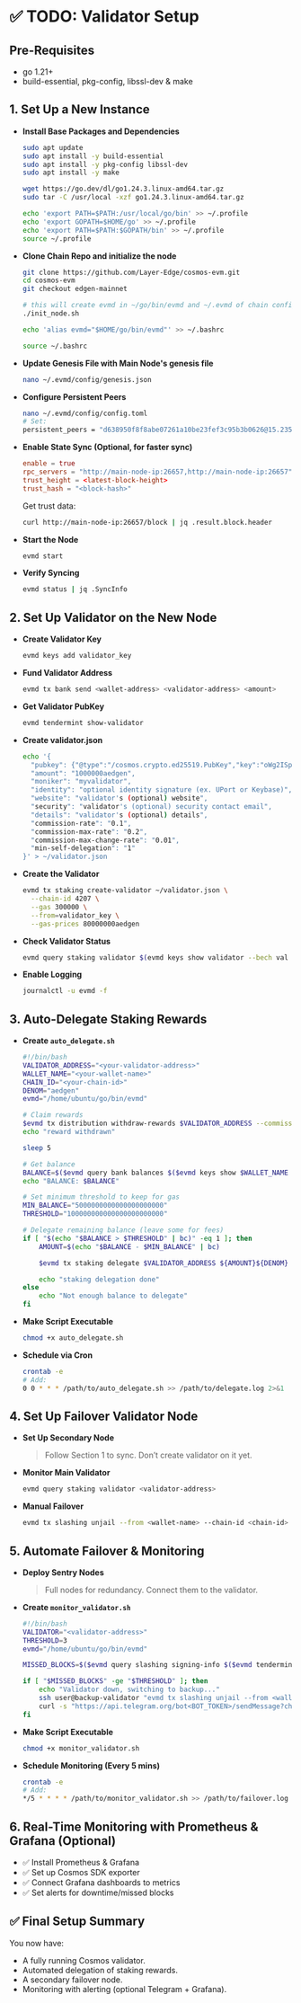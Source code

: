 # ✅ TODO: Validator Setup

## Pre-Requisites

- go 1.21+
- build-essential, pkg-config, libssl-dev & make


## 1. Set Up a New Instance

- **Install Base Packages and Dependencies**
  ```sh
  sudo apt update
  sudo apt install -y build-essential
  sudo apt install -y pkg-config libssl-dev
  sudo apt install -y make

  wget https://go.dev/dl/go1.24.3.linux-amd64.tar.gz
  sudo tar -C /usr/local -xzf go1.24.3.linux-amd64.tar.gz

  echo 'export PATH=$PATH:/usr/local/go/bin' >> ~/.profile
  echo 'export GOPATH=$HOME/go' >> ~/.profile
  echo 'export PATH=$PATH:$GOPATH/bin' >> ~/.profile
  source ~/.profile
  ```

- **Clone Chain Repo and initialize the node**
  ```sh
  git clone https://github.com/Layer-Edge/cosmos-evm.git
  cd cosmos-evm
  git checkout edgen-mainnet

  # this will create evmd in ~/go/bin/evmd and ~/.evmd of chain configuration
  ./init_node.sh

  echo 'alias evmd="$HOME/go/bin/evmd"' >> ~/.bashrc

  source ~/.bashrc
  ```

- **Update Genesis File with Main Node's genesis file**
  ```sh
  nano ~/.evmd/config/genesis.json
  ```

- **Configure Persistent Peers**
  ```sh
  nano ~/.evmd/config/config.toml
  # Set:
  persistent_peers = "d638950f8f8abe07261a10be23fef3c95b3b0626@15.235.202.246:26656,b4f6f7ac3d453c56d5cb7e644830c65803f87755@15.235.202.196:26656"
  ```

- **Enable State Sync (Optional, for faster sync)**
  ```toml
  enable = true
  rpc_servers = "http://main-node-ip:26657,http://main-node-ip:26657"
  trust_height = <latest-block-height>
  trust_hash = "<block-hash>"
  ```

  Get trust data:
  ```sh
  curl http://main-node-ip:26657/block | jq .result.block.header
  ```

- **Start the Node**
  ```sh
  evmd start
  ```

- **Verify Syncing**
  ```sh
  evmd status | jq .SyncInfo
  ```

## 2. Set Up Validator on the New Node

- **Create Validator Key**
  ```sh
  evmd keys add validator_key
  ```

- **Fund Validator Address**
  ```sh
  evmd tx bank send <wallet-address> <validator-address> <amount>
  ```

- **Get Validator PubKey**
  ```sh
  evmd tendermint show-validator
  ```

- **Create validator.json**
  ```sh
  echo '{
    "pubkey": {"@type":"/cosmos.crypto.ed25519.PubKey","key":"oWg2ISpLF405Jcm2vXV+2v4fnjodh6aafuIdeoW+rUw="},
    "amount": "1000000aedgen",
    "moniker": "myvalidator",
    "identity": "optional identity signature (ex. UPort or Keybase)",
    "website": "validator's (optional) website",
    "security": "validator's (optional) security contact email",
    "details": "validator's (optional) details",
    "commission-rate": "0.1",
    "commission-max-rate": "0.2",
    "commission-max-change-rate": "0.01",
    "min-self-delegation": "1"
  }' > ~/validator.json
  ```

- **Create the Validator**
  ```sh
  evmd tx staking create-validator ~/validator.json \
    --chain-id 4207 \
    --gas 300000 \
    --from=validator_key \
    --gas-prices 80000000aedgen
  ```

- **Check Validator Status**
  ```sh
  evmd query staking validator $(evmd keys show validator --bech val -a)
  ```

- **Enable Logging**
  ```sh
  journalctl -u evmd -f
  ```

## 3. Auto-Delegate Staking Rewards

- **Create `auto_delegate.sh`**
  ```bash
  #!/bin/bash
  VALIDATOR_ADDRESS="<your-validator-address>"
  WALLET_NAME="<your-wallet-name>"
  CHAIN_ID="<your-chain-id>"
  DENOM="aedgen"
  evmd="/home/ubuntu/go/bin/evmd"

  # Claim rewards
  $evmd tx distribution withdraw-rewards $VALIDATOR_ADDRESS --commission --from $WALLET_NAME --chain-id $CHAIN_ID --gas 400000 -y
  echo "reward withdrawn"

  sleep 5

  # Get balance
  BALANCE=$($evmd query bank balances $($evmd keys show $WALLET_NAME -a) --output json | jq -r '.balances[0].amount')
  echo "BALANCE: $BALANCE"

  # Set minimum threshold to keep for gas
  MIN_BALANCE="5000000000000000000000"
  THRESHOLD="100000000000000000000000"

  # Delegate remaining balance (leave some for fees)
  if [ "$(echo "$BALANCE > $THRESHOLD" | bc)" -eq 1 ]; then
      AMOUNT=$(echo "$BALANCE - $MIN_BALANCE" | bc)

      $evmd tx staking delegate $VALIDATOR_ADDRESS ${AMOUNT}${DENOM} --from $WALLET_NAME --chain-id $CHAIN_ID --gas 300000 --gas-prices 10000000aedgen -y

      echo "staking delegation done"
  else
      echo "Not enough balance to delegate"
  fi
  ```

- **Make Script Executable**
  ```sh
  chmod +x auto_delegate.sh
  ```

- **Schedule via Cron**
  ```sh
  crontab -e
  # Add:
  0 0 * * * /path/to/auto_delegate.sh >> /path/to/delegate.log 2>&1
  ```

## 4. Set Up Failover Validator Node

- **Set Up Secondary Node**
  > Follow Section 1 to sync. Don’t create validator on it yet.

- **Monitor Main Validator**
  ```sh
  evmd query staking validator <validator-address>
  ```

- **Manual Failover**
  ```sh
  evmd tx slashing unjail --from <wallet-name> --chain-id <chain-id>
  ```

## 5. Automate Failover & Monitoring

- **Deploy Sentry Nodes**
  > Full nodes for redundancy. Connect them to the validator.

- **Create `monitor_validator.sh`**
  ```bash
  #!/bin/bash
  VALIDATOR="<validator-address>"
  THRESHOLD=3
  evmd="/home/ubuntu/go/bin/evmd"

  MISSED_BLOCKS=$($evmd query slashing signing-info $($evmd tendermint show-validator) --output json | jq -r '.missed_blocks_counter')

  if [ "$MISSED_BLOCKS" -ge "$THRESHOLD" ]; then
      echo "Validator down, switching to backup..."
      ssh user@backup-validator "evmd tx slashing unjail --from <wallet-name> --chain-id <chain-id>"
      curl -s "https://api.telegram.org/bot<BOT_TOKEN>/sendMessage?chat_id=<CHAT_ID>&text=Validator%20Down!"
  fi
  ```

- **Make Script Executable**
  ```sh
  chmod +x monitor_validator.sh
  ```

- **Schedule Monitoring (Every 5 mins)**
  ```sh
  crontab -e
  # Add:
  */5 * * * * /path/to/monitor_validator.sh >> /path/to/failover.log 2>&1
  ```

## 6. Real-Time Monitoring with Prometheus & Grafana (Optional)

- ✅ Install Prometheus & Grafana
- ✅ Set up Cosmos SDK exporter
- ✅ Connect Grafana dashboards to metrics
- ✅ Set alerts for downtime/missed blocks

## ✅ Final Setup Summary

You now have:
- A fully running Cosmos validator.
- Automated delegation of staking rewards.
- A secondary failover node.
- Monitoring with alerting (optional Telegram + Grafana).

